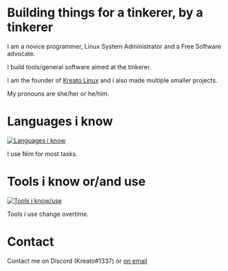 # Building things for a tinkerer, by a tinkerer
I am a novice programmer, Linux System Administrator and a Free Software advocate.

I build tools/general software aimed at the tinkerer. 

I am the founder of [Kreato Linux](https://linux.kreato.dev) and i also made multiple smaller projects.

My pronouns are she/her or he/him.

# Languages i know
[![Languages i know](https://skillicons.dev/icons?i=nim,python,bash,html,css,sass,powershell,svelte)](https://skillicons.dev)

I use Nim for most tasks.

# Tools i know or/and use
[![Tools i know/use](https://skillicons.dev/icons?i=linux,git,github,neovim,vim,visualstudio,vscode,stackoverflow,ghactions,ansible,gitlab,bsd,cloudflare,docker,azure,gcp,digitalocean)](https://skillicons.dev)

Tools i use change overtime.

# Contact
Contact me on Discord (Kreato#1337) or [on email](mailto:kreato@kreato.dev) 

